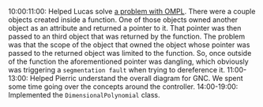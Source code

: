 10:00:11:00: Helped Lucas solve [a problem with OMPL](https://github.com/Asus-Robotics-and-AI-Center/gnc-dam-c-src/issues/38#issuecomment-2017158529). There were a couple objects created inside a function. One of those objects owned another object as an attribute and returned a pointer to it. That pointer was then passed to an third object that was returned by the function. The problem was that the scope of the object that owned the object whose pointer was passed to the returned object was limited to the function. So, once outside of the function the aforementioned pointer was dangling, which obviously was triggering a `segmentation fault` when trying to dereference it.
11:00-13:00: Helped Pierric understand the overall diagram for GNC. We spent some time going over the concepts around the controller.
14:00-19:00: Implemented the `DimensionalPolynomial` class.
